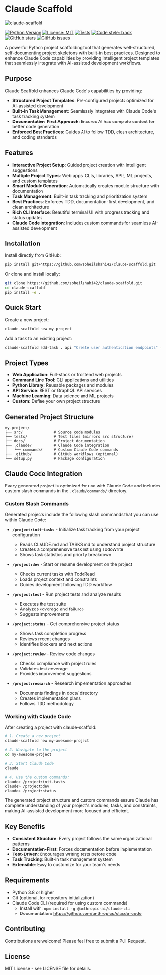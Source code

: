 # Claude Scaffold
![claude-scaffold](https://github.com/user-attachments/assets/01168397-4dff-40fc-92d9-274f1d1934c7)

[![Python Version](https://img.shields.io/badge/python-3.8%20%7C%203.9%20%7C%203.10%20%7C%203.11%20%7C%203.12-blue)](https://www.python.org/downloads/)
[![License: MIT](https://img.shields.io/badge/License-MIT-yellow.svg)](https://opensource.org/licenses/MIT)
[![Tests](https://github.com/soheilshahi42/claude-scaffold/actions/workflows/tests.yml/badge.svg)](https://github.com/soheilshahi42/claude-scaffold/actions/workflows/tests.yml)
[![Code style: black](https://img.shields.io/badge/code%20style-black-000000.svg)](https://github.com/psf/black)
[![GitHub stars](https://img.shields.io/github/stars/soheilshahi42/claude-scaffold?style=social)](https://github.com/soheilshahi42/claude-scaffold)
[![GitHub issues](https://img.shields.io/github/issues/soheilshahi42/claude-scaffold)](https://github.com/soheilshahi42/claude-scaffold/issues)

A powerful Python project scaffolding tool that generates well-structured, self-documenting project skeletons with built-in best practices. Designed to enhance Claude Code capabilities by providing intelligent project templates that seamlessly integrate with AI-assisted development workflows.

## Purpose

Claude Scaffold enhances Claude Code's capabilities by providing:
- **Structured Project Templates**: Pre-configured projects optimized for AI-assisted development
- **Built-in Task Management**: Seamlessly integrates with Claude Code's task tracking system
- **Documentation-First Approach**: Ensures AI has complete context for better code generation
- **Enforced Best Practices**: Guides AI to follow TDD, clean architecture, and coding standards

## Features

- **Interactive Project Setup**: Guided project creation with intelligent suggestions
- **Multiple Project Types**: Web apps, CLIs, libraries, APIs, ML projects, and custom templates
- **Smart Module Generation**: Automatically creates module structure with documentation
- **Task Management**: Built-in task tracking and prioritization system
- **Best Practices**: Enforces TDD, documentation-first development, and clean architecture
- **Rich CLI Interface**: Beautiful terminal UI with progress tracking and status updates
- **Claude Code Integration**: Includes custom commands for seamless AI-assisted development

## Installation

Install directly from GitHub:

```bash
pip install git+https://github.com/soheilshahi42/claude-scaffold.git
```

Or clone and install locally:

```bash
git clone https://github.com/soheilshahi42/claude-scaffold.git
cd claude-scaffold
pip install -e .
```

## Quick Start

Create a new project:

```bash
claude-scaffold new my-project
```

Add a task to an existing project:

```bash
claude-scaffold add-task . api "Create user authentication endpoints" --priority high
```

## Project Types

- **Web Application**: Full-stack or frontend web projects
- **Command Line Tool**: CLI applications and utilities
- **Python Library**: Reusable packages and modules
- **API Service**: REST or GraphQL API services
- **Machine Learning**: Data science and ML projects
- **Custom**: Define your own project structure

## Generated Project Structure

```
my-project/
├── src/              # Source code modules
├── tests/            # Test files (mirrors src structure)
├── docs/             # Project documentation
├── .claude/          # Claude Code integration
│   └── commands/     # Custom Claude Code commands
├── .github/          # GitHub workflows (optional)
└── setup.py          # Package configuration
```

## Claude Code Integration

Every generated project is optimized for use with Claude Code and includes custom slash commands in the `.claude/commands/` directory.

### Custom Slash Commands

Generated projects include the following slash commands that you can use within Claude Code:

- **`/project:init-tasks`** - Initialize task tracking from your project configuration
  - Reads CLAUDE.md and TASKS.md to understand project structure
  - Creates a comprehensive task list using TodoWrite
  - Shows task statistics and priority breakdown
  
- **`/project:dev`** - Start or resume development on the project
  - Checks current tasks with TodoRead
  - Loads project context and constraints
  - Guides development following TDD workflow
  
- **`/project:test`** - Run project tests and analyze results
  - Executes the test suite
  - Analyzes coverage and failures
  - Suggests improvements
  
- **`/project:status`** - Get comprehensive project status
  - Shows task completion progress
  - Reviews recent changes
  - Identifies blockers and next actions
  
- **`/project:review`** - Review code changes
  - Checks compliance with project rules
  - Validates test coverage
  - Provides improvement suggestions
  
- **`/project:research`** - Research implementation approaches
  - Documents findings in docs/ directory
  - Creates implementation plans
  - Follows TDD methodology

### Working with Claude Code

After creating a project with claude-scaffold:

```bash
# 1. Create a new project
claude-scaffold new my-awesome-project

# 2. Navigate to the project
cd my-awesome-project

# 3. Start Claude Code
claude

# 4. Use the custom commands:
claude> /project:init-tasks
claude> /project:dev
claude> /project:status
```

The generated project structure and custom commands ensure Claude has complete understanding of your project's modules, tasks, and constraints, making AI-assisted development more focused and efficient.

## Key Benefits

- **Consistent Structure**: Every project follows the same organizational patterns
- **Documentation-First**: Forces documentation before implementation
- **Test-Driven**: Encourages writing tests before code
- **Task Tracking**: Built-in task management system
- **Extensible**: Easy to customize for your team's needs

## Requirements

- Python 3.8 or higher
- Git (optional, for repository initialization)
- Claude Code CLI (required for using custom commands)
  - Install with: `npm install -g @anthropic-ai/claude-cli`
  - Documentation: https://github.com/anthropics/claude-code

## Contributing

Contributions are welcome! Please feel free to submit a Pull Request.

## License

MIT License - see LICENSE file for details.

